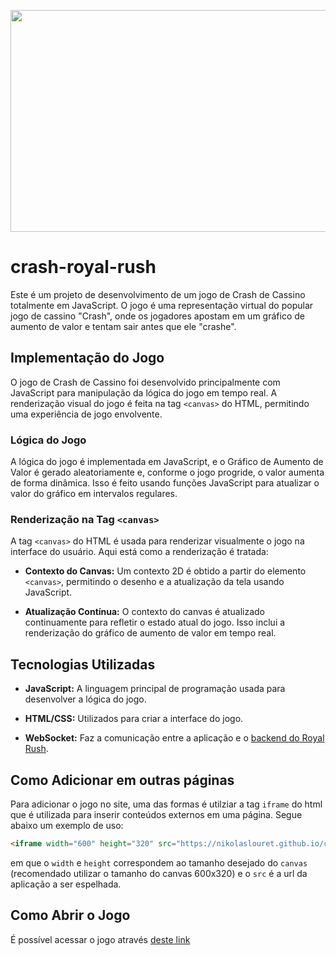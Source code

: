 <p align="center">
  <img src="./crash-gambling.gif" width="630" height="355"/>
</p>

# crash-royal-rush
Este é um projeto de desenvolvimento de um jogo de Crash de Cassino totalmente em JavaScript. O jogo é uma representação virtual do popular jogo de cassino "Crash", onde os jogadores apostam em um gráfico de aumento de valor e tentam sair antes que ele "crashe".

## Implementação do Jogo
O jogo de Crash de Cassino foi desenvolvido principalmente com JavaScript para manipulação da lógica do jogo em tempo real. A renderização visual do jogo é feita na tag `<canvas>` do HTML, permitindo uma experiência de jogo envolvente.

### Lógica do Jogo
A lógica do jogo é implementada em JavaScript, e o Gráfico de Aumento de Valor é gerado aleatoriamente e, conforme o jogo progride, o valor aumenta de forma dinâmica. Isso é feito usando funções JavaScript para atualizar o valor do gráfico em intervalos regulares.

### Renderização na Tag `<canvas>`
A tag `<canvas>` do HTML é usada para renderizar visualmente o jogo na interface do usuário. Aqui está como a renderização é tratada:

* **Contexto do Canvas:** Um contexto 2D é obtido a partir do elemento `<canvas>`, permitindo o desenho e a atualização da tela usando JavaScript.

* **Atualização Contínua:** O contexto do canvas é atualizado continuamente para refletir o estado atual do jogo. Isso inclui a renderização do gráfico de aumento de valor em tempo real.

## Tecnologias Utilizadas
* **JavaScript:** A linguagem principal de programação usada para desenvolver a lógica do jogo.

* **HTML/CSS:** Utilizados para criar a interface do jogo.

* **WebSocket:** Faz a comunicação entre a aplicação e o [backend do Royal Rush](https://github.com/ICEI-PUC-Minas-PPLES-TI/plf-es-2023-2-ti5-5104100-royal-rush).

## Como Adicionar em outras páginas
Para adicionar o jogo no site, uma das formas é utilziar a tag `iframe` do html que é utilizada para inserir conteúdos externos em uma página. Segue abaixo um exemplo de uso:
~~~html
<iframe width="600" height="320" src="https://nikolaslouret.github.io/crash-royal-rush/code"></iframe>
~~~  
em que o `width` e `height` correspondem ao tamanho desejado do `canvas` (recomendado utilizar o tamanho do canvas 600x320) e o `src` é a url da aplicação a ser espelhada.

## Como Abrir o Jogo
É possível acessar o jogo através [deste link](https://nikolaslouret.github.io/crash-royal-rush/code)
